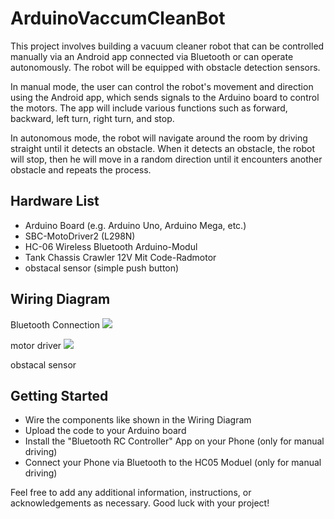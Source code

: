 # ArduinoVaccumCleanBot
This project involves building a vacuum cleaner robot that can be controlled manually via an Android app connected via Bluetooth or can operate autonomously. The robot will be equipped with obstacle detection sensors.

In manual mode, the user can control the robot's movement and direction using the Android app, which sends signals to the Arduino board to control the motors. The app will include various functions such as forward, backward, left turn, right turn, and stop.

In autonomous mode, the robot will navigate around the room by driving straight until it detects an obstacle. When it detects an obstacle, the robot will stop, then he will move in a random direction until it encounters another obstacle and repeats the process.


## Hardware List

- Arduino Board (e.g. Arduino Uno, Arduino Mega, etc.)
- SBC-MotoDriver2 (L298N)
- HC-06 Wireless Bluetooth Arduino-Modul
- Tank Chassis Crawler 12V Mit Code-Radmotor
- obstacal sensor (simple push button)


## Wiring Diagram
Bluetooth Connection
<img src="https://github.com/MIRIPP/ArduinoVaccumCleanBot/blob/main/doc/schaltplan%20bluetooth.png?raw=true"/>

motor driver
<img src="https://github.com/MIRIPP/ArduinoVaccumCleanBot/blob/main/doc/schaltplan%20motortreiber.PNG?raw=true"/>

obstacal sensor

## Getting Started

- Wire the components like shown in the Wiring Diagram
- Upload the code to your Arduino board
- Install the "Bluetooth RC Controller" App on your Phone (only for manual driving)
- Connect your Phone via Bluetooth to the HC05 Moduel  (only for manual driving)


Feel free to add any additional information, instructions, or acknowledgements as necessary. Good luck with your project!
